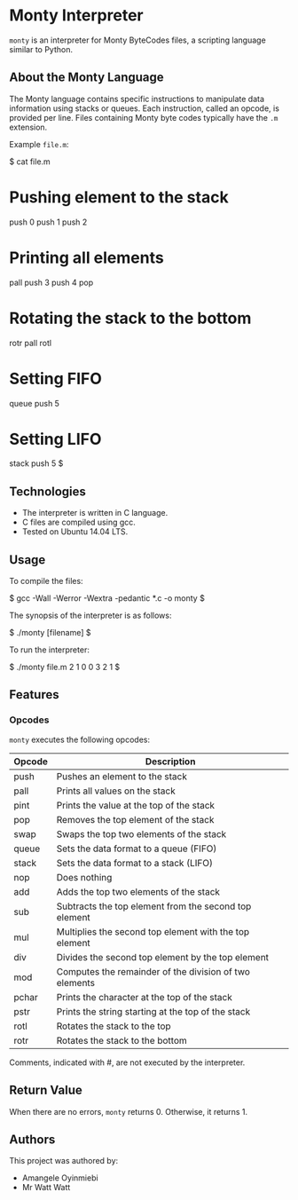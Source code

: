 # Monty Interpreter

`monty` is an interpreter for Monty ByteCodes files, a scripting language similar to Python.

## About the Monty Language

The Monty language contains specific instructions to manipulate data information using stacks or queues. Each instruction, called an opcode, is provided per line. Files containing Monty byte codes typically have the `.m` extension.

Example `file.m`:


$ cat file.m
# Pushing element to the stack
push 0
push 1
push 2
# Printing all elements
pall
push 3
push 4
pop
# Rotating the stack to the bottom
rotr
pall
rotl
# Setting FIFO
queue
push 5
# Setting LIFO
stack
push 5
$

## Technologies

- The interpreter is written in C language.
- C files are compiled using gcc.
- Tested on Ubuntu 14.04 LTS.

## Usage

To compile the files:

$ gcc -Wall -Werror -Wextra -pedantic *.c -o monty
$

The synopsis of the interpreter is as follows:

$ ./monty [filename]
$

To run the interpreter:

$ ./monty file.m
2
1
0
0
3
2
1
$

## Features

### Opcodes

`monty` executes the following opcodes:

Opcode       | Description
------------ | -------------------------
push         | Pushes an element to the stack
pall         | Prints all values on the stack
pint         | Prints the value at the top of the stack
pop          | Removes the top element of the stack
swap         | Swaps the top two elements of the stack
queue        | Sets the data format to a queue (FIFO)
stack        | Sets the data format to a stack (LIFO)
nop          | Does nothing
add          | Adds the top two elements of the stack
sub          | Subtracts the top element from the second top element
mul          | Multiplies the second top element with the top element
div          | Divides the second top element by the top element
mod          | Computes the remainder of the division of two elements
pchar        | Prints the character at the top of the stack
pstr         | Prints the string starting at the top of the stack
rotl         | Rotates the stack to the top
rotr         | Rotates the stack to the bottom

Comments, indicated with #, are not executed by the interpreter.

## Return Value

When there are no errors, `monty` returns 0. Otherwise, it returns 1.

## Authors

This project was authored by:

- Amangele Oyinmiebi
- Mr Watt Watt
